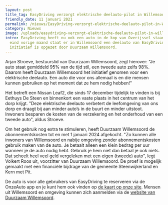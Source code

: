 ```yaml
---
layout: post
title_tag: EasyDriving verzorgt elektrische deelauto-pilot in Willemsoord
friendly_date: 11 januari 2021
permalink: /nieuws/EasyDriving-verzorgt-elektrische-deelauto-pilot-in-Willemsoord
category: Nieuws
image: /uploads/easydriving-verzorgt-elektrische-deelauto-pilot-in-willemsoord.jpg
intro: EasyDriving heeft nu ook een auto in de kop van Overijssel staan. Sinds
  eind vorige maand staat er in Willemsoord een deelauto van EasyDriving. Het
  initiatief is opgezet door Duurzaam Willemsoord.
---
```

Arjan Stroeve, bestuurslid van Duurzaam Willemsoord, zegt hierover: "Je auto staat gemiddeld 95% van de tijd stil, een tweede auto zelfs 98%. Daarom heeft Duurzaam Willemsoord het initiatief genomen voor een elektrische deelauto. Een auto die voor ons allemaal is en die mensen kunnen gebruiken op het moment dat ze hem nodig hebben!"

Het betreft een Nissan Leaf2, die sinds 17 december tijdelijk te vinden is bij Eethuys De Steen en binnenkort een vaste plaats in het centrum van het dorp krijgt.
"Deze elektrische deelauto verbetert de leefomgeving van ons dorp en draagt bij aan minder auto’s in de buurt en minder uitstoot. Inwoners besparen de kosten van de verzekering en het onderhoud van een tweede auto", aldus Stroeve.

Om het gebruik nog extra te stimuleren, heeft Duurzaam Willemsoord de abonnementskosten tot en met 1 januari 2024 afgekocht. "Zo kunnen alle inwoners van Willemsoord en nabije omgeving zonder abonnementskosten gebruik maken van de auto. Je betaalt alleen een klein bedrag per uur wanneer je de auto nodig hebt. Gebruik je hem niet dan betaal je ook niets. Dat scheelt heel veel geld vergeleken met een eigen (tweede) auto", legt Volkert Roos uit, voorzitter van Duurzaam Willemsoord.
De proef is mogelijk gemaakt met een financiële bijdrage van de gemeente Steenwijkerland en Kern met Pit.

De auto is voor alle gebruikers van EasyDriving te reserveren via de OnzeAuto app en je kunt hem ook vinden op [de kaart op onze site](https://easydriving.eu/kaart). Mensen uit Willemsoord en omgeving kunnen zich aanmelden via de [website van Duurzaam Willemsoord](https://www.duurzaamwillemsoord.nl/elektische-deelauto/).